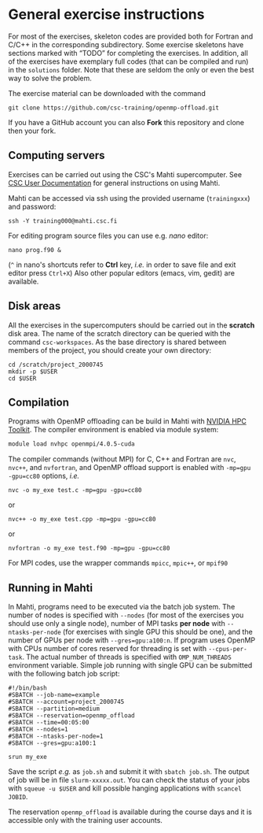# General exercise instructions

For most of the exercises, skeleton codes are provided both for
Fortran and C/C++ in the corresponding subdirectory. Some exercise
skeletons have sections marked with “TODO” for completing the
exercises. In addition, all of the 
exercises have exemplary full codes (that can be compiled and run) in the
`solutions` folder. Note that these are seldom the only or even the best way to
solve the problem.

The exercise material can be downloaded with the command

```
git clone https://github.com/csc-training/openmp-offload.git
```

If you have a GitHub account you can also **Fork** this repository and clone then your fork.

## Computing servers

Exercises can be carried out using the CSC's Mahti supercomputer. 
See [CSC User Documentation](https://docs.csc.fi/support/tutorials/mahti_quick/) for general instructions on using Mahti.


Mahti can be accessed via ssh using the
provided username (`trainingxxx`) and password:
```
ssh -Y training000@mahti.csc.fi
```


For editing program source files you can use e.g. *nano* editor: 

```
nano prog.f90 &
```
(`^` in nano's shortcuts refer to **Ctrl** key, *i.e.* in order to save file and exit editor press `Ctrl+X`)
Also other popular editors (emacs, vim, gedit) are available.

## Disk areas

All the exercises in the supercomputers should be carried out in the
**scratch** disk area. The name of the scratch directory can be
queried with the command `csc-workspaces`. As the base directory is
shared between members of the project, you should create your own
directory:
```
cd /scratch/project_2000745
mkdir -p $USER
cd $USER
```


## Compilation

Programs with OpenMP offloading can be build in Mahti with [NVIDIA HPC
Toolkit](https://docs.nvidia.com/hpc-sdk/index.html). The compiler
environment is enabled via module system:
```bash
module load nvhpc openmpi/4.0.5-cuda
```
The compiler commands (without MPI) for C, C++ and Fortran are `nvc`,
`nvc++`, and `nvfortran`, and OpenMP offload support is enabled with
`-mp=gpu -gpu=cc80` options, *i.e.*

```
nvc -o my_exe test.c -mp=gpu -gpu=cc80
```
or
```
nvc++ -o my_exe test.cpp -mp=gpu -gpu=cc80
```
or
```
nvfortran -o my_exe test.f90 -mp=gpu -gpu=cc80
```


For MPI codes, use the wrapper commands `mpicc`, `mpic++`, or `mpif90`

## Running in Mahti

In Mahti, programs need to be executed via the batch job system. The
number of nodes is specified with `--nodes` (for most of the exercises
you should use only a single node), number of MPI tasks **per node**
with `--ntasks-per-node` (for exercises with single GPU this should be
one), and the number of GPUs per node with `--gres=gpu:a100:n`. If
program uses OpenMP with CPUs
number of cores reserved for threading is set with `--cpus-per-task`. The
actual number of threads is specified with `OMP_NUM_THREADS`
environment variable. Simple job running with single GPU can be
submitted with the following batch job script: 
```
#!/bin/bash
#SBATCH --job-name=example
#SBATCH --account=project_2000745
#SBATCH --partition=medium
#SBATCH --reservation=openmp_offload
#SBATCH --time=00:05:00
#SBATCH --nodes=1
#SBATCH --ntasks-per-node=1
#SBATCH --gres=gpu:a100:1

srun my_exe
```

Save the script *e.g.* as `job.sh` and submit it with `sbatch job.sh`. 
The output of job will be in file `slurm-xxxxx.out`. You can check the status of your jobs with `squeue -u $USER` and kill possible hanging applications with
`scancel JOBID`.

The reservation `openmp_offload` is available during the course days and it
is accessible only with the training user accounts.






